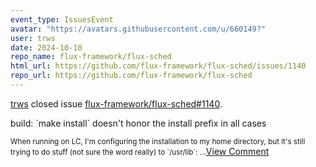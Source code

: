 ```yaml
---
event_type: IssuesEvent
avatar: "https://avatars.githubusercontent.com/u/660149?"
user: trws
date: 2024-10-10
repo_name: flux-framework/flux-sched
html_url: https://github.com/flux-framework/flux-sched/issues/1140
repo_url: https://github.com/flux-framework/flux-sched
---
```


<a href='https://github.com/trws' target='_blank'>trws</a> closed issue <a href='https://github.com/flux-framework/flux-sched/issues/1140' target='_blank'>flux-framework/flux-sched#1140</a>.

<p>build: `make install` doesn't honor the install prefix in all cases</p><small>When running on LC, I'm configuring the installation to my home directory, but it's still trying to do stuff (not sure the word really) to `/usr/lib`:...</small><a href='https://github.com/flux-framework/flux-sched/issues/1140' target='_blank'>View Comment</a>